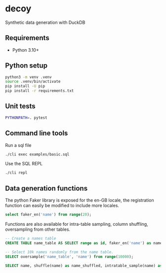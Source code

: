 # decoy

Synthetic data generation with DuckDB

## Requirements

- Python 3.10+

## Python setup

```bash
python3 -m venv .venv
source .venv/bin/activate
pip install -U pip
pip install -r requirements.txt
```

## Unit tests

```bash
PYTHONPATH=. pytest
```

## Command line tools

Run a sql file

```bash
./cli exec examples/basic.sql
```

Use the SQL REPL

```bash
./cli repl
```

## Data generation functions

The python Faker library is exposed for the en-GB locale, the registration function can easily be modified to include more locales.

```sql
select faker_en('name') from range(20);
```

Functions are also available for intra-table sampling, column shuffling, oversampling from other tables.

```sql
-- Create a names table
CREATE TABLE name_table AS SELECT range as id, faker_en('name') as name FROM range(1000);

-- Select 10k names randomly from the name table.
SELECT oversample('name_table', 'name') from range(10000);

SELECT name, shuffle(name) as name_shuffled, intratable_sample(name) as name_sampled FROM name_table;
```
